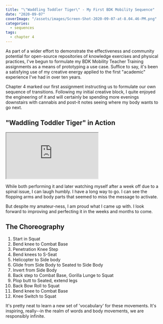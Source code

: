 ```yaml
---
title: "\"Waddling Toddler Tiger\" - My First BDK Mobility Sequence"
date: "2020-09-07"
coverImage: "/assets/images/Screen-Shot-2020-09-07-at-8.04.46-PM.png"
categories:
  - sequences
tags:
  - chapter 4
---
```


As part of a wider effort to demonstrate the effectiveness and community potential for open-source repositories of knowledge exercises and physical practices, I've begun to formulate my BDK Mobility Teacher Training assignments as a means of prototyping a use case. Suffice to say, it's been a satisfying use of my creative energy applied to the first "academic" experience I've had in over ten years.

Chapter 4 marked our first assignment instructing us to formulate our own sequence of transitions. Following my initial creative block, I quite enjoyed the engineering of it and will certainly be spending more evenings downstairs with cannabis and post-it notes seeing where my body wants to go next.

## **"Waddling Toddler Tiger" in Action**

<div class="embed-responsive embed-responsive-16by9">
  <iframe class="embed-responsive-item" src="https://www.youtube.com/watch?v=V3ixqpuQ1cA"></iframe>
</div>

While both performing it and later watching myself after a week off due to a spinal issue, I can laugh humbly. I have a long way to go. I can see the flopping arms and body parts that seemed to miss the message to activate.

But despite my amateur-ness, I am proud what I came up with. I look forward to improving and perfecting it in the weeks and months to come.

## **The Choreography**

1. Start in Squat
2. Bend knee to Combat Base
3. Penetration Knee Step
4. Bend knees to S-Seat
5. Helicopter to Side body
6. Glide from Side Body to Seated to Side Body
7. Invert from Side Body
8. Back step to Combat Base, Gorilla Lunge to Squat
9. Plop butt to Seated, extend legs
10. Back Bow Roll to Squat
11. Bend knee to Combat Base
12. Knee Switch to Squat

It's pretty neat to learn a new set of 'vocabulary' for these movements. It's inspiring, really--in the realm of words and body movements, we are responsibly infinite.
